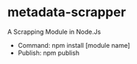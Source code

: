 # metadata-scrapper
A Scrapping Module in Node.Js

- Command: npm install [module name]
- Publish: npm publish
